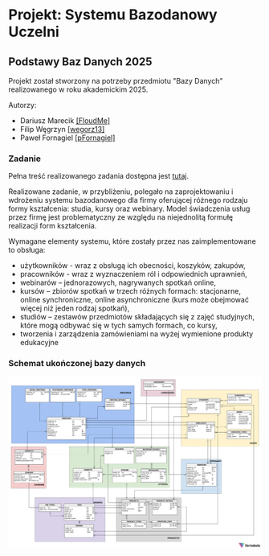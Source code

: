 # Projekt: Systemu Bazodanowy Uczelni
## Podstawy Baz Danych 2025

Projekt został stworzony na potrzeby przedmiotu "Bazy Danych" realizowanego w roku akademickim 2025.

Autorzy:
- Dariusz Marecik [[FloudMe]](https://github.com/FloudMe77)
- Filip Węgrzyn [[wegorz13]](https://github.com/wegorz13)
- Paweł Fornagiel [[pFornagiel]](https://github.com/pFornagiel)

### Zadanie

Pełna treść realizowanego zadania dostępna jest [tutaj](https://github.com/pFornagiel/bazy-danych-2025/blob/main/BD_2024.pdf).

Realizowane zadanie, w przybliżeniu, polegało na zaprojektowaniu i wdrożeniu systemu bazodanowego dla firmy oferującej różnego rodzaju formy kształcenia: studia, kursy oraz webinary. Model świadczenia usług przez firmę jest problematyczny ze względu na niejednolitą formułę realizacji form kształcenia.

Wymagane elementy systemu, które zostały przez nas zaimplementowane to obsługa:

- użytkowników - wraz z obsługą ich obecności, koszyków, zakupów,
- pracowników - wraz z wyznaczeniem ról i odpowiednich uprawnień,
- webinarów – jednorazowych, nagrywanych spotkań online,
- kursów – zbiorów spotkań w trzech różnych formach: stacjonarne, online synchroniczne, online asynchroniczne (kurs może obejmować więcej niż jeden rodzaj spotkań),
- studiów – zestawów przedmiotów składających się z zajęć studyjnych, które mogą odbywać się w tych samych formach, co kursy,
- tworzenia i zarządzenia zamówieniami na wyżej wymienione produkty edukacyjne

### Schemat ukończonej bazy danych
![schemat bazy](schemat.png)


